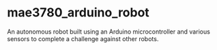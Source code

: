 # mae3780_arduino_robot
An autonomous robot built using an Arduino microcontroller and various sensors to complete a challenge against other robots.

